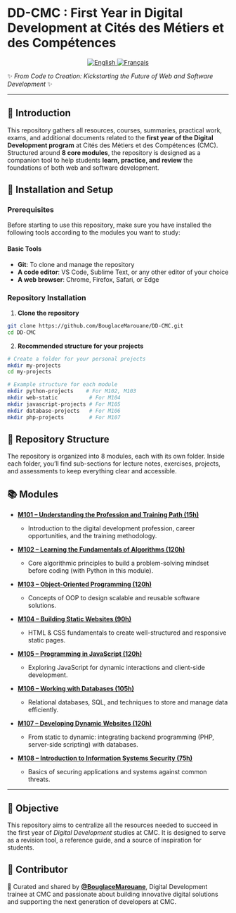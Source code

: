 # DD-CMC : First Year in Digital Development at Cités des Métiers et des Compétences  

<!-- Language Switch Buttons -->
<p align="center">
  <a href="README.en.md">
    <img alt="English" src="https://img.shields.io/badge/English-🇬🇧-blue?style=for-the-badge">
  </a>
  <a href="README.md">
    <img alt="Français" src="https://img.shields.io/badge/Français-🇫🇷-red?style=for-the-badge">
  </a>
</p>

✨ *From Code to Creation: Kickstarting the Future of Web and Software Development* ✨

---

## 📌 Introduction  
This repository gathers all resources, courses, summaries, practical work, exams, and additional documents related to the **first year of the Digital Development program** at Cités des Métiers et des Compétences (CMC). Structured around **8 core modules**, the repository is designed as a companion tool to help students **learn, practice, and review** the foundations of both web and software development.  

## 🚀 Installation and Setup

### Prerequisites
Before starting to use this repository, make sure you have installed the following tools according to the modules you want to study:

#### Basic Tools
- **Git**: To clone and manage the repository  
- **A code editor**: VS Code, Sublime Text, or any other editor of your choice  
- **A web browser**: Chrome, Firefox, Safari, or Edge  

### Repository Installation

1. **Clone the repository**
```bash
git clone https://github.com/BouglaceMarouane/DD-CMC.git
cd DD-CMC
```
2. **Recommended structure for your projects**
```bash
# Create a folder for your personal projects
mkdir my-projects
cd my-projects

# Example structure for each module
mkdir python-projects    # For M102, M103
mkdir web-static          # For M104
mkdir javascript-projects # For M105
mkdir database-projects   # For M106
mkdir php-projects        # For M107
```

## 📂 Repository Structure  
The repository is organized into 8 modules, each with its own folder. Inside each folder, you’ll find sub-sections for lecture notes, exercises, projects, and assessments to keep everything clear and accessible.  

## 📚 Modules  

- [**M101 – Understanding the Profession and Training Path (15h)**](https://github.com/BouglaceMarouane/DD-CMC/tree/main/M101%20%E2%80%93%20Se%20situer%20au%20regard%20du%20m%C3%A9tier%20et%20de%20la%20d%C3%A9marche%20de%20formation)  
  - Introduction to the digital development profession, career opportunities, and the training methodology.  

- [**M102 – Learning the Fundamentals of Algorithms (120h)**](https://github.com/BouglaceMarouane/DD-CMC/tree/main/M102%20-%20Acqu%C3%A9rir%20les%20bases%20de%20l%E2%80%99algorithmique)  
  - Core algorithmic principles to build a problem-solving mindset before coding (with Python in this module).  

- [**M103 – Object-Oriented Programming (120h)**](https://github.com/BouglaceMarouane/DD-CMC/tree/main/M103%20%E2%80%93%20Programmer%20en%20Orient%C3%A9%20Objet)  
  - Concepts of OOP to design scalable and reusable software solutions.  

- [**M104 – Building Static Websites (90h)**](https://github.com/BouglaceMarouane/DD-CMC/tree/main/M104%20%E2%80%93%20D%C3%A9velopper%20des%20sites%20web%20statiques)  
  - HTML & CSS fundamentals to create well-structured and responsive static pages.  

- [**M105 – Programming in JavaScript (120h)**](https://github.com/BouglaceMarouane/DD-CMC/tree/main/M105%20%E2%80%93%20Programmer%20en%20JavaScript)  
  - Exploring JavaScript for dynamic interactions and client-side development.  

- [**M106 – Working with Databases (105h)**](https://github.com/BouglaceMarouane/DD-CMC/tree/main/M106%20%E2%80%93%20Manipuler%20des%20bases%20de%20donn%C3%A9es)  
  - Relational databases, SQL, and techniques to store and manage data efficiently.  

- [**M107 – Developing Dynamic Websites (120h)**](https://github.com/BouglaceMarouane/DD-CMC/tree/main/M107%20%E2%80%93%20D%C3%A9velopper%20des%20sites%20web%20dynamiques)  
  - From static to dynamic: integrating backend programming (PHP, server-side scripting) with databases.  

- [**M108 – Introduction to Information Systems Security (75h)**](https://github.com/BouglaceMarouane/DD-CMC/tree/main/M108%20%E2%80%93%20S%E2%80%99initier%20%C3%A0%20la%20s%C3%A9curit%C3%A9%20des%20syst%C3%A8mes%20d%E2%80%99information)  
  - Basics of securing applications and systems against common threats.  

---

## 🎯 Objective  

This repository aims to centralize all the resources needed to succeed in the first year of *Digital Development* studies at CMC. It is designed to serve as a revision tool, a reference guide, and a source of inspiration for students.

## 👤 Contributor  

🚀 Curated and shared by [**@BouglaceMarouane**](https://github.com/BouglaceMarouane), Digital Development trainee at CMC and passionate about building innovative digital solutions and supporting the next generation of developers at CMC.
